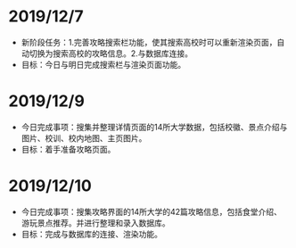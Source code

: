 # 2019/12/7
* 新阶段任务：1.完善攻略搜索栏功能，使其搜索高校时可以重新渲染页面，自动切换为搜索高校的攻略信息。2.与数据库连接。
* 目标：今日与明日完成搜索栏与渲染页面功能。

# 2019/12/9
* 今日完成事项：搜集并整理详情页面的14所大学数据，包括校徽、景点介绍与图片、校训、校内地图、主页图片。
* 目标：着手准备攻略页面。

# 2019/12/10
* 今日完成事项：搜集攻略界面的14所大学的42篇攻略信息，包括食堂介绍、游玩景点推荐。并进行整理和录入数据库。
* 目标：完成与数据库的连接、渲染功能。
